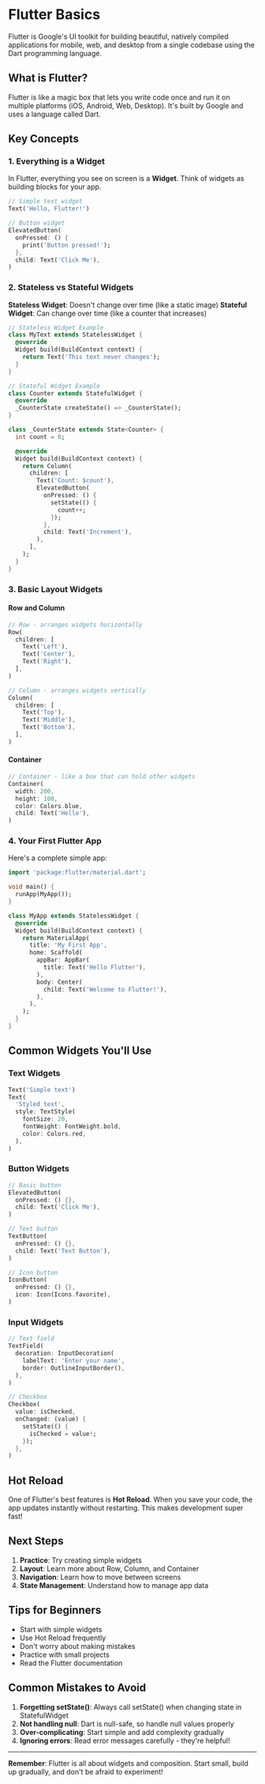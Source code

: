 # Flutter Basics

Flutter is Google's UI toolkit for building beautiful, natively compiled applications for mobile, web, and desktop from a single codebase using the Dart programming language.

## What is Flutter?

Flutter is like a magic box that lets you write code once and run it on multiple platforms (iOS, Android, Web, Desktop). It's built by Google and uses a language called Dart.

## Key Concepts

### 1. Everything is a Widget

In Flutter, everything you see on screen is a **Widget**. Think of widgets as building blocks for your app.

```dart
// Simple text widget
Text('Hello, Flutter!')

// Button widget
ElevatedButton(
  onPressed: () {
    print('Button pressed!');
  },
  child: Text('Click Me'),
)
```

### 2. Stateless vs Stateful Widgets

**Stateless Widget**: Doesn't change over time (like a static image)
**Stateful Widget**: Can change over time (like a counter that increases)

```dart
// Stateless Widget Example
class MyText extends StatelessWidget {
  @override
  Widget build(BuildContext context) {
    return Text('This text never changes');
  }
}

// Stateful Widget Example
class Counter extends StatefulWidget {
  @override
  _CounterState createState() => _CounterState();
}

class _CounterState extends State<Counter> {
  int count = 0;

  @override
  Widget build(BuildContext context) {
    return Column(
      children: [
        Text('Count: $count'),
        ElevatedButton(
          onPressed: () {
            setState(() {
              count++;
            });
          },
          child: Text('Increment'),
        ),
      ],
    );
  }
}
```

### 3. Basic Layout Widgets

#### Row and Column
```dart
// Row - arranges widgets horizontally
Row(
  children: [
    Text('Left'),
    Text('Center'),
    Text('Right'),
  ],
)

// Column - arranges widgets vertically
Column(
  children: [
    Text('Top'),
    Text('Middle'),
    Text('Bottom'),
  ],
)
```

#### Container
```dart
// Container - like a box that can hold other widgets
Container(
  width: 200,
  height: 100,
  color: Colors.blue,
  child: Text('Hello'),
)
```

### 4. Your First Flutter App

Here's a complete simple app:

```dart
import 'package:flutter/material.dart';

void main() {
  runApp(MyApp());
}

class MyApp extends StatelessWidget {
  @override
  Widget build(BuildContext context) {
    return MaterialApp(
      title: 'My First App',
      home: Scaffold(
        appBar: AppBar(
          title: Text('Hello Flutter'),
        ),
        body: Center(
          child: Text('Welcome to Flutter!'),
        ),
      ),
    );
  }
}
```

## Common Widgets You'll Use

### Text Widgets
```dart
Text('Simple text')
Text(
  'Styled text',
  style: TextStyle(
    fontSize: 20,
    fontWeight: FontWeight.bold,
    color: Colors.red,
  ),
)
```

### Button Widgets
```dart
// Basic button
ElevatedButton(
  onPressed: () {},
  child: Text('Click Me'),
)

// Text button
TextButton(
  onPressed: () {},
  child: Text('Text Button'),
)

// Icon button
IconButton(
  onPressed: () {},
  icon: Icon(Icons.favorite),
)
```

### Input Widgets
```dart
// Text field
TextField(
  decoration: InputDecoration(
    labelText: 'Enter your name',
    border: OutlineInputBorder(),
  ),
)

// Checkbox
Checkbox(
  value: isChecked,
  onChanged: (value) {
    setState(() {
      isChecked = value!;
    });
  },
)
```

## Hot Reload

One of Flutter's best features is **Hot Reload**. When you save your code, the app updates instantly without restarting. This makes development super fast!

## Next Steps

1. **Practice**: Try creating simple widgets
2. **Layout**: Learn more about Row, Column, and Container
3. **Navigation**: Learn how to move between screens
4. **State Management**: Understand how to manage app data

## Tips for Beginners

- Start with simple widgets
- Use Hot Reload frequently
- Don't worry about making mistakes
- Practice with small projects
- Read the Flutter documentation

## Common Mistakes to Avoid

1. **Forgetting setState()**: Always call setState() when changing state in StatefulWidget
2. **Not handling null**: Dart is null-safe, so handle null values properly
3. **Over-complicating**: Start simple and add complexity gradually
4. **Ignoring errors**: Read error messages carefully - they're helpful!

---

**Remember**: Flutter is all about widgets and composition. Start small, build up gradually, and don't be afraid to experiment!
